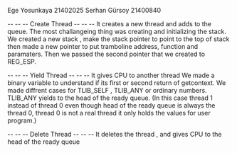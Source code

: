 
Ege Yosunkaya 21402025
Serhan Gürsoy 21400840


 -- -- -- Create Thread -- -- --
 It creates a new thread and adds to the queue. 
 The most challangeing thing was creating and initializing the stack.
 We created a new stack , make the stack pointer to point to the top of stack
 then made a new pointer to put tramboline address, function and paramaters. 
 Then we passed the second pointer that we created to REG_ESP.
 
 -- -- -- Yield Thread -- -- -- 
 It gives CPU to another thread
 We made a binary variable to understand if its first or second return of getcontext.
 We made diffrent cases for TLIB_SELF , TLIB_ANY or ordinary numbers.
 TLIB_ANY yields to the head of the ready queue. (In this case thread 1 instead of thread 0 even though head of the ready   queue is always the thread 0, thread 0 is not a real thread it only holds the values for user program.)
 
 -- -- -- Delete Thread -- -- -- 
 It deletes the thread , and gives CPU to the head of the ready queue
 


